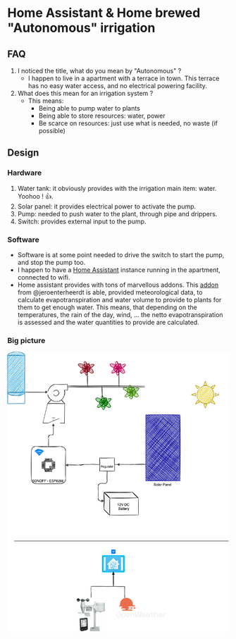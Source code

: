 # Home Assistant & Home brewed "Autonomous" irrigation

## FAQ
1. I noticed the title, what do you mean by "Autonomous" ?
	* I happen to live in a apartment with a terrace in town. This terrace has no easy water access, and no electrical powering facility.
2. What does this mean for an irrigation system ?
	* This means:
		* Being able to pump water to plants
		* Being able to store resources: water, power
		* Be scarce on resources: just use what is needed, no waste (if possible)

## Design

### Hardware
1. Water tank: it obviously provides with the irrigation main item: water. Yoohoo ! :+1:.
2. Solar panel: it provides electrical power to activate the pump.
3. Pump: needed to push water to the plant, through pipe and drippers.
4. Switch: provides external input to the pump.

### Software
* Software is at some point needed to drive the switch to start the pump, and stop the pump too.
* I happen to have a [Home Assistant](http://home-assistant.io) instance running in the apartment, connected to wifi.
* Home assistant provides with tons of marvellous addons. This [addon](https://github.com/jeroenterheerdt/HAsmartirrigation) from @jeroenterheerdt is able, provided meteorological data, to calculate evapotranspiration and water volume to provide to plants for them to get enough water. This means, that depending on the temperatures, the rain of the day, wind, ... the netto evapotranspiration is assessed and the water quantities to provide are calculated.

### Big picture

![big picture](images/index/schema.drawio.png)
